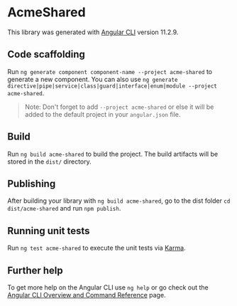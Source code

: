 # AcmeShared

This library was generated with [Angular CLI](https://github.com/angular/angular-cli) version 11.2.9.

## Code scaffolding

Run `ng generate component component-name --project acme-shared` to generate a new component. You can also use `ng generate directive|pipe|service|class|guard|interface|enum|module --project acme-shared`.
> Note: Don't forget to add `--project acme-shared` or else it will be added to the default project in your `angular.json` file. 

## Build

Run `ng build acme-shared` to build the project. The build artifacts will be stored in the `dist/` directory.

## Publishing

After building your library with `ng build acme-shared`, go to the dist folder `cd dist/acme-shared` and run `npm publish`.

## Running unit tests

Run `ng test acme-shared` to execute the unit tests via [Karma](https://karma-runner.github.io).

## Further help

To get more help on the Angular CLI use `ng help` or go check out the [Angular CLI Overview and Command Reference](https://angular.io/cli) page.
